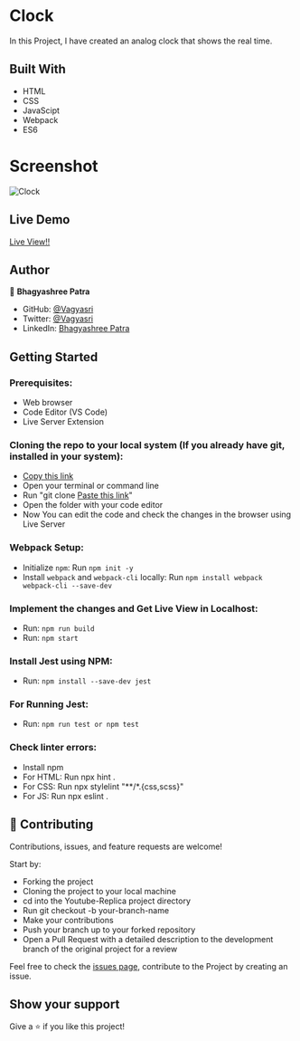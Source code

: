 # Clock

In this Project, I have created an analog clock that shows the real time.

## Built With

- HTML
- CSS
- JavaScipt
- Webpack
- ES6

# Screenshot

![Clock](Clock.png)

## Live Demo

[Live View!!](https://vagyasri.github.io/Clock/dist/)

## Author

👤 **Bhagyashree Patra**

- GitHub: [@Vagyasri](https://github.com/Vagyasri)
- Twitter: [@Vagyasri](https://twitter.com/Vagyasri)
- LinkedIn: [Bhagyashree Patra](https://www.linkedin.com/in/bhagyashree-patra-029bb059/)

## Getting Started

### Prerequisites:

- Web browser
- Code Editor (VS Code)
- Live Server Extension

### Cloning the repo to your local system (If you already have git, installed in your system):

- [Copy this link](https://github.com/Vagyasri/Clock.git)
- Open your terminal or command line
- Run "git clone [Paste this link](https://github.com/Vagyasri/Clock.git)"
- Open the folder with your code editor
- Now You can edit the code and check the changes in the browser using Live Server

### Webpack Setup:

- Initialize `npm`: Run `npm init -y`
- Install `webpack` and  `webpack-cli` locally: Run `npm install webpack webpack-cli --save-dev`

### Implement the changes and Get Live View in Localhost:

- Run: `npm run build`
- Run: `npm start`

### Install Jest using NPM:
- Run: `npm install --save-dev jest`

### For Running Jest:
- Run: `npm run test or npm test`

### Check linter errors:

- Install npm
- For HTML: Run npx hint .
- For CSS: Run npx stylelint "**/*.{css,scss}"
- For JS: Run npx eslint .

## 🤝 Contributing

Contributions, issues, and feature requests are welcome!

Start by:

- Forking the project
- Cloning the project to your local machine
- cd into the Youtube-Replica project directory
- Run git checkout -b your-branch-name
- Make your contributions
- Push your branch up to your forked repository
- Open a Pull Request with a detailed description to the development branch of the original project for a review

Feel free to check the [issues page](https://github.com/Vagyasri/Clock/issues), contribute to the Project by creating an issue.


## Show your support
Give a ⭐️ if you like this project!
